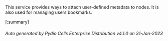 






This service provides ways to attach user-defined metadata to nodes. It is also used for managing users bookmarks.

[:summary]

###### Auto generated by Pydio Cells Enterprise Distribution v4.1.0 on 31-Jan-2023
